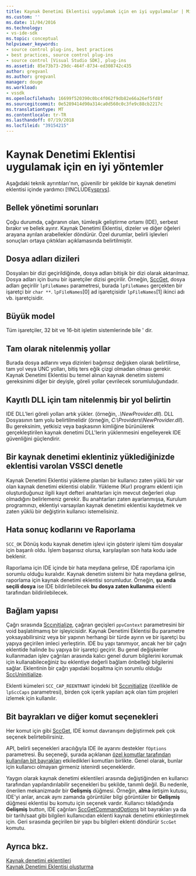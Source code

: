 ```yaml
---
title: Kaynak Denetimi Eklentisi uygulamak için en iyi uygulamalar | Microsoft Docs
ms.custom: ''
ms.date: 11/04/2016
ms.technology:
- vs-ide-sdk
ms.topic: conceptual
helpviewer_keywords:
- source control plug-ins, best practices
- best practices, source control plug-ins
- source control [Visual Studio SDK], plug-ins
ms.assetid: 85e73b73-29dc-464f-8734-ed308742c435
author: gregvanl
ms.author: gregvanl
manager: douge
ms.workload:
- vssdk
ms.openlocfilehash: 16699f520390c0bc4f062f9db82e66a26ef5fd8f
ms.sourcegitcommit: 0e5289414d90a314ca0d560c0c3fe9c88cb2217c
ms.translationtype: MT
ms.contentlocale: tr-TR
ms.lasthandoff: 07/19/2018
ms.locfileid: "39154215"
---
```

# <a name="best-practices-for-implementing-a-source-control-plug-in"></a>Kaynak Denetimi Eklentisi uygulamak için en iyi yöntemler
Aşağıdaki teknik ayrıntıları'nın, güvenilir bir şekilde bir kaynak denetimi eklentisi içinde yardımcı [!INCLUDE[vsprvs](../code-quality/includes/vsprvs_md.md)].  
  
## <a name="memory-management-issues"></a>Bellek yönetimi sorunları  
 Çoğu durumda, çağıranın olan, tümleşik geliştirme ortamı (IDE), serbest bırakır ve bellek ayırır. Kaynak Denetimi Eklentisi, dizeler ve diğer öğeleri arayana ayrılan arabellekler döndürür. Özel durumlar, belirli işlevleri sonuçları ortaya çıktıkları açıklamasında belirtilmiştir.  
  
## <a name="arrays-of-file-names"></a>Dosya adları dizileri  
 Dosyaları bir dizi geçirildiğinde, dosya adları bitişik bir dizi olarak aktarılmaz. Dosya adları için bunu bir işaretçiler dizisi geçirilir. Örneğin, [SccGet](../extensibility/sccget-function.md), dosya adları geçirilir `lpFileNames` parametresi, burada `lpFileNames` gerçekten bir işaretçi bir `char **`. `lpFileNames`[0] ad işaretçisidir `lpFileNames`[1] ikinci adı vb. işaretçisidir.  
  
## <a name="large-model"></a>Büyük model  
 Tüm işaretçiler, 32 bit ve 16-bit işletim sistemlerinde bile ' dir.  
  
## <a name="fully-qualified-paths"></a>Tam olarak nitelenmiş yollar  
 Burada dosya adlarını veya dizinleri bağımsız değişken olarak belirtilirse, tam yol veya UNC yolları, bitiş ters eğik çizgi olmadan olması gerekir. Kaynak Denetimi Eklentisi bu temel alınan kaynak denetim sistemi gereksinimi diğer bir deyişle, göreli yollar çevrilecek sorumluluğundadır.  
  
## <a name="specify-a-fully-qualified-path-for-the-registered-dll"></a>Kayıtlı DLL için tam nitelenmiş bir yol belirtin  
 IDE DLL'leri göreli yolları artık yükler. (örneğin, *.\NewProvider.dll*). DLL Dosyasının tam yolu belirtilmelidir (örneğin, *C:\Providers\NewProvider.dll*). Bu gereksinim, yetkisiz veya başkasının kimliğine bürünülerek gerçekleştirilen kaynak denetimi DLL'lerin yüklenmesini engelleyerek IDE güvenliğini güçlendirir.  
  
## <a name="check-for-an-existing-vssci-plug-in-when-you-install-your-source-control-plug-in"></a>Bir kaynak denetimi eklentiniz yüklediğinizde eklentisi varolan VSSCI denetle  
 Kaynak Denetimi Eklentisi yükleme planları bir kullanıcı zaten yüklü bir var olan kaynak denetimi eklentisi olabilir. Yükleme (Kur) programı eklenti için oluşturduğunuz ilgili kayıt defteri anahtarları için mevcut değerleri olup olmadığını belirlemeniz gerekir. Bu anahtarları zaten ayarlanmışsa, Kurulum programınızı, eklentiyi varsayılan kaynak denetimi eklentisi kaydetmek ve zaten yüklü bir değiştirin kullanıcı istemelisiniz.  
  
## <a name="error-result-codes-and-reporting"></a>Hata sonuç kodlarını ve Raporlama  
 `SCC_OK` Dönüş kodu kaynak denetim işlevi için gösterir işlemi tüm dosyalar için başarılı oldu. İşlem başarısız olursa, karşılaşılan son hata kodu iade beklenir.  
  
 Raporlama için IDE içinde bir hata meydana gelirse, IDE raporlama için sorumlu olduğu kuralıdır. Kaynak denetim sistemi bir hata meydana gelirse, raporlama için kaynak denetimi eklentisi sorumludur. Örneğin, **şu anda seçili dosya** ise IDE bildirilebilecek **bu dosya zaten kullanıma** eklenti tarafından bildirilebilecek.  
  
## <a name="the-context-structure"></a>Bağlam yapısı  
 Çağrı sırasında [Sccınitialize](../extensibility/sccinitialize-function.md), çağıran geçişleri `ppvContext` parametresini bir void başlatılmamış bir işleyicisidir. Kaynak Denetimi Eklentisi Bu parametre yoksayabilirsiniz veya bir yapının herhangi bir türde ayırın ve bir işaretçi bu yapıya geçirilen imleci yerleştirin. IDE bu yapı tanımıyor, ancak her bir çağrı eklentide halinde bu yapıya bir işaretçi geçirir. Bu genel değişkenler kullanmadan işlev çağrıları arasında kalıcı genel durum bilgilerini korumak için kullanabileceğiniz bu eklentiye değerli bağlam önbelleği bilgilerini sağlar. Eklentinin bir çağrı yapıdaki boşaltma için sorumlu olduğu [SccUninitialize](../extensibility/sccuninitialize-function.md).  
  
 Eklenti kümeleri `SCC_CAP_REENTRANT` içindeki bit [Sccınitialize](../extensibility/sccinitialize-function.md) (özellikle de `lpSccCaps` parametresi), birden çok içerik yapıları açık olan tüm projeleri izlemek için kullanılır.  
  
## <a name="bitflags-and-other-command-options"></a>Bit bayrakları ve diğer komut seçenekleri  
 Her komut için gibi [SccGet](../extensibility/sccget-function.md), IDE komut davranışını değiştirmek pek çok seçenek belirtebilirsiniz.  
  
 API, belirli seçenekleri aracılığıyla IDE ile ayarını destekler `fOptions` parametresi. Bu seçeneği, şurada açıklanan [özel komutlar tarafından kullanılan bit bayrakları](../extensibility/bitflags-used-by-specific-commands.md) etkiledikleri komutları birlikte. Genel olarak, bunlar için kullanıcı olmayan girmeniz istenirdi seçeneklerdir.  
  
 Yaygın olarak kaynak denetimi eklentileri arasında değiştiğinden en kullanıcı tarafından yapılandırılabilir seçenekleri bu şekilde, tanımlı değil. Bu nedenle, önerilen mekanizmadır bir **Gelişmiş** düğmesi. Örneğin, **alma** iletişim kutusu, IDE'yi anlar, ancak aynı zamanda görüntüler bilgi görüntüler bir **Gelişmiş** düğmesi eklentisi bu komutu için seçenek vardır. Kullanıcı tıkladığında **Gelişmiş** button, IDE çağrıları [SccGetCommandOptions](../extensibility/sccgetcommandoptions-function.md) bit bayrakları ya da bir tarih/saat gibi bilgileri kullanıcıdan eklenti kaynak denetimi etkinleştirmek için. Geri sırasında geçirilen bir yapı bu bilgileri eklenti döndürür `SccGet` komutu.  
  
## <a name="see-also"></a>Ayrıca bkz.  
 [Kaynak denetimi eklentileri](../extensibility/source-control-plug-ins.md)   
 [Kaynak Denetimi Eklentisi oluşturma](../extensibility/internals/creating-a-source-control-plug-in.md)